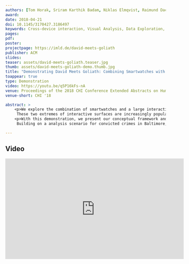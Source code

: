 ```yaml
---
authors: [Tom Horak, Sriram Karthik Badam, Niklas Elmqvist, Raimund Dachselt]
award:
date: 2018-04-21
doi: 10.1145/3170427.3186497
keywords: Cross-device interaction, Visual Analysis, Data Exploration, Multi-Display Environment, Large Display, Smartwatch
pages:
pdf:
poster:
projectpage: https://imld.de/david-meets-goliath
publisher: ACM
slides:
teaser: assets/david-meets-goliath.teaser.jpg
thumb: assets/david-meets-goliath-demo.thumb.jpg
title: "Demonstrating David Meets Goliath: Combining Smartwatches with a Large Vertical Display for Visual Data Exploration"
toappear: true
type: Demonstration
video: https://youtu.be/q5P16kFs-nA
venue: Proceedings of the 2018 CHI Conference Extended Abstracts on Human Factors in Computing Systems
venue-short: CHI '18

abstract: >
    <p>We explore the combination of smartwatches and a large interactive display to support visual data analysis. 
     These two extremes of interactive surfaces are increasingly popular, but feature different characteristics---display and input modalities, personal/public use, performance, and portability.</p>
    <p>With this demonstration, we present our conceptual framework and its implementation, which enables analysts to explore data items using both devices in combination.
     Building on a analysis scenario for convicted crimes in Baltimore, our demonstration gives an impression of how the device combination can allow users to develop complex insights more fluidly by leveraging the device roles.</p>

---
```


## Video
<iframe width="560" height="315" src="https://www.youtube.com/embed/q5P16kFs-nA" frameborder="0" gesture="media" allow="encrypted-media" allowfullscreen></iframe>
